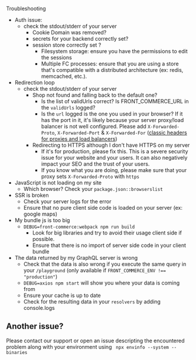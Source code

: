 Troubleshooting

* Auth issue:
    * check the stdout/stderr of your server
        * Cookie Domain was removed?
        * secrets for your backend correctly set?
        * session store correctly set ?
            * Filesystem storage: ensure you have the permissions to edit the sessions
            * Multiple FC processes: ensure that you are using a store that's compatible with a distributed architecture (ex: redis, memcached, etc.).
* Redirection loop
    * check the stdout/stderr of your server
        * Shop not found and falling back to the default one?
            * Is the list of validUrls correct? Is FRONT_COMMERCE_URL in the `validUrls` logged?
            * Is the `url` logged is the one you used in your browser? If it has the port in it, it's likely because your server proxy/load balancer is not well configured. Please add `X-Forwarded-Proto`, `X-Forwarded-Port` & `X-Forwarded-For` ([classic headers for proxies and load balancers](https://docs.aws.amazon.com/elasticloadbalancing/latest/classic/x-forwarded-headers.html))
        * Redirecting to HTTPS although I don't have HTTPS on my server
            * If it's for production, please fix this. This is a severe security issue for your website and your users. It can also negatively impact your SEO and the trust of your users.
            * If you know what you are doing, please make sure that your proxy sets `X-Forwarded-Proto` with `https`
* JavaScript is not loading on my site
    * Which browser? Check your `package.json::browserslist`
* SSR is broken
    * Check your server logs for the error
    * Ensure that no pure client side code is loaded on your server (ex: google maps)
* My bundle js is too big
    * `DEBUG=front-commerce:webpack npm run build`
        * Look for big libraries and try to avoid their usage client side if possible.
        * Ensure that there is no import of server side code in your client bundle
* The data returned by my GraphQL server is wrong
    * Check that the data is also wrong if you execute the same query in your `/playground` (only available if `FRONT_COMMERCE_ENV !== "production"`)
    * `DEBUG=axios npm start` will show you where your data is coming from
    * Ensure your cache is up to date
    * Check for the resulting data in your `resolvers` by adding console.logs
    
 ## Another issue?
 
 Please contact our support or open an issue descripting the encountered problem along with your environment using ` npx envinfo --system --binaries`
